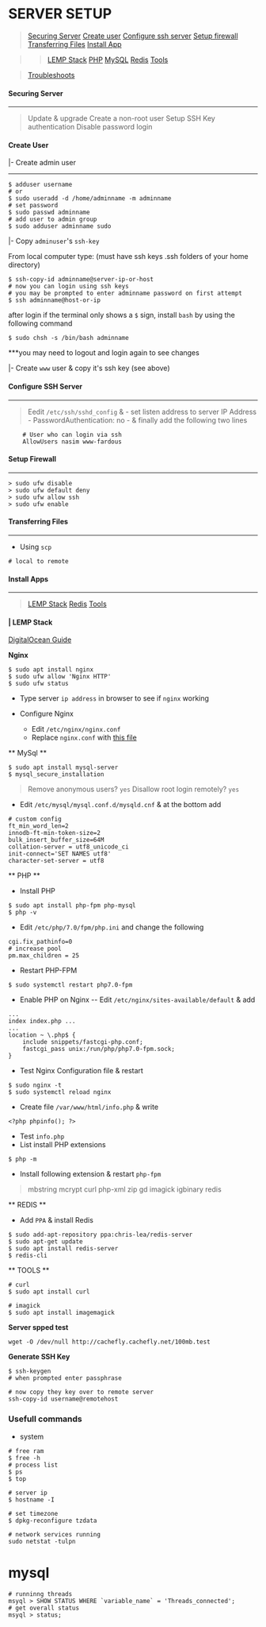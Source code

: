 # SERVER SETUP

> [Securing Server](#securing-server)
> [Create user](#create-user)
> [Configure ssh server](#configure-ssh-server)
> [Setup firewall](#setup-firewall)
> [Transferring Files](#transferring-files)
> [Install App](#install-apps)

>>[LEMP Stack](#lemp-stack)
>> [PHP](#php)
>>[MySQL](#mysql)
>>[Redis](#redis) 
>> [Tools](#tools)

> [Troubleshoots](#troubleshoots)


#### Securing Server
***
> Update & upgrade
> Create a non-root user
> Setup SSH Key authentication
> Disable password login

#### Create User

|- Create admin user
***
```
$ adduser username
# or
$ sudo useradd -d /home/adminname -m adminname
# set password
$ sudo passwd adminname
# add user to admin group
$ sudo adduser adminname sudo

```
|- Copy `adminuser`'s `ssh-key`

From local computer type: (must have ssh keys .ssh folders of your home directory)

```
$ ssh-copy-id adminname@server-ip-or-host
# now you can login using ssh keys
# you may be prompted to enter adminname password on first attempt
$ ssh adminname@host-or-ip

```
after login if the terminal only shows a `$` sign, install `bash` by using the following command

```
$ sudo chsh -s /bin/bash adminname

```
***you may need to logout and login again to see changes

|- Create `www` user & copy it's ssh key (see above)

#### Configure SSH Server
***
> Eedit `/etc/ssh/sshd_config` &
	- set listen address to server IP Address
	- PasswordAuthentication: no
	- & finally add the following two lines
```
	# User who can login via ssh
	AllowUsers nasim www-fardous
```


#### Setup Firewall
***

```
> sudo ufw disable
> sudo ufw default deny
> sudo ufw allow ssh
> sudo ufw enable
```

#### Transferring Files
***
- Using `scp`
```
# local to remote
```


#### Install Apps
***
>[LEMP Stack](#lemp-stack)
>[Redis](#redis) 
> [Tools](#tools)

#### | LEMP Stack

[DigitalOcean Guide](https://www.digitalocean.com/community/tutorials/how-to-install-linux-nginx-mysql-php-lemp-stack-in-ubuntu-16-04)

**Nginx**

```
$ sudo apt install nginx
$ sudo ufw allow 'Nginx HTTP'
$ sudo ufw status

```
- Type server `ip address` in browser to see if 	`nginx` working

- Configure Nginx

	- Edit `/etc/nginx/nginx.conf`
	- Replace `nginx.conf` with [this file](nginx.conf)
	
** MySql **

```
$ sudo apt install mysql-server
$ mysql_secure_installation
```
> Remove anonymous users? ``yes``
> Disallow root login remotely? `yes`

- Edit `/etc/mysql/mysql.conf.d/mysqld.cnf` & at the bottom add

```
# custom config
ft_min_word_len=2
innodb-ft-min-token-size=2
bulk_insert_buffer_size=64M
collation-server = utf8_unicode_ci
init-connect='SET NAMES utf8'
character-set-server = utf8
```

** PHP **

- Install PHP

```
$ sudo apt install php-fpm php-mysql
$ php -v
```

- Edit `/etc/php/7.0/fpm/php.ini` and change the following
```
cgi.fix_pathinfo=0
# increase pool
pm.max_children = 25
```
- Restart PHP-FPM
```
$ sudo systemctl restart php7.0-fpm
```
- Enable PHP on Nginx
-- Edit `/etc/nginx/sites-available/default` & add

```
...
index index.php ...
...
location ~ \.php$ {
	include snippets/fastcgi-php.conf;
	fastcgi_pass unix:/run/php/php7.0-fpm.sock;
}
```

- Test Nginx Configuration file &  restart

```
$ sudo nginx -t
$ sudo systemctl reload nginx
```

- Create file `/var/www/html/info.php` & write
```
<?php phpinfo(); ?>
```

- Test `info.php`
- List install PHP extensions
```
$ php -m
```
- Install following extension & restart `php-fpm`
> mbstring
> mcrypt
> curl
> php-xml
> zip
> gd
> imagick
> igbinary
>  redis

** REDIS **

- Add `PPA` & install Redis

```
$ sudo add-apt-repository ppa:chris-lea/redis-server
$ sudo apt-get update
$ sudo apt install redis-server
$ redis-cli
```


** TOOLS **
```
# curl
$ sudo apt install curl

# imagick
$ sudo apt install imagemagick
```

**Server spped test**
```
wget -O /dev/null http://cachefly.cachefly.net/100mb.test
```
**Generate SSH Key**
```
$ ssh-keygen
# when prompted enter passphrase

# now copy they key over to remote server
ssh-copy-id username@remotehost
```

### Usefull commands
- system
```
# free ram
$ free -h
# process list
$ ps
$ top

# server ip
$ hostname -I

# set timezone
$ dpkg-reconfigure tzdata

# network services running
sudo netstat -tulpn
```

# mysql
```
# runninng threads
msyql > SHOW STATUS WHERE `variable_name` = 'Threads_connected';
# get overall status
msyql > status;

```
